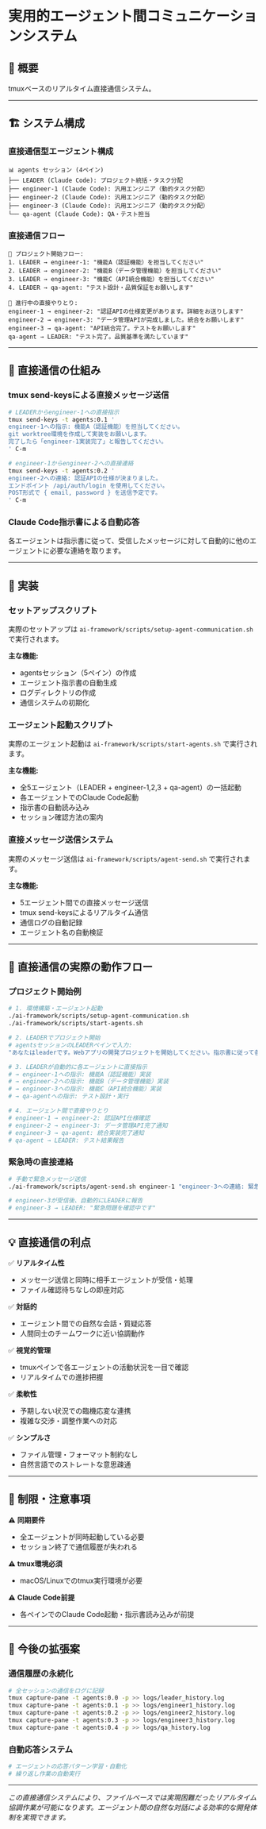 # 実用的エージェント間コミュニケーションシステム

## 🎯 概要

tmuxベースのリアルタイム直接通信システム。

---

## 🏗️ システム構成

### **直接通信型エージェント構成**
```
📊 agents セッション (4ペイン)
├── LEADER (Claude Code): プロジェクト統括・タスク分配
├── engineer-1 (Claude Code): 汎用エンジニア（動的タスク分配）
├── engineer-2 (Claude Code): 汎用エンジニア（動的タスク分配）
├── engineer-3 (Claude Code): 汎用エンジニア（動的タスク分配）
└── qa-agent (Claude Code): QA・テスト担当
```

### **直接通信フロー**
```
🎯 プロジェクト開始フロー:
1. LEADER → engineer-1: "機能A（認証機能）を担当してください"
2. LEADER → engineer-2: "機能B（データ管理機能）を担当してください"
3. LEADER → engineer-3: "機能C（API統合機能）を担当してください"
4. LEADER → qa-agent: "テスト設計・品質保証をお願いします"

🔄 進行中の直接やりとり:
engineer-1 → engineer-2: "認証APIの仕様変更があります。詳細をお送りします"
engineer-2 → engineer-3: "データ管理APIが完成しました。統合をお願いします"
engineer-3 → qa-agent: "API統合完了。テストをお願いします"
qa-agent → LEADER: "テスト完了。品質基準を満たしています"
```

---

## 🚀 直接通信の仕組み

### **tmux send-keysによる直接メッセージ送信**
```bash
# LEADERからengineer-1への直接指示
tmux send-keys -t agents:0.1 '
engineer-1への指示: 機能A（認証機能）を担当してください。
git worktree環境を作成して実装をお願いします。
完了したら「engineer-1実装完了」と報告してください。
' C-m

# engineer-1からengineer-2への直接連絡
tmux send-keys -t agents:0.2 '
engineer-2への連絡: 認証APIの仕様が決まりました。
エンドポイント /api/auth/login を使用してください。
POST形式で { email, password } を送信予定です。
' C-m
```

### **Claude Code指示書による自動応答**
各エージェントは指示書に従って、受信したメッセージに対して自動的に他のエージェントに必要な連絡を取ります。

---

## 🔧 実装

### **セットアップスクリプト**
実際のセットアップは `ai-framework/scripts/setup-agent-communication.sh` で実行されます。

**主な機能:**
- agentsセッション（5ペイン）の作成
- エージェント指示書の自動生成
- ログディレクトリの作成
- 通信システムの初期化

### **エージェント起動スクリプト**
実際のエージェント起動は `ai-framework/scripts/start-agents.sh` で実行されます。

**主な機能:**
- 全5エージェント（LEADER + engineer-1,2,3 + qa-agent）の一括起動
- 各エージェントでのClaude Code起動
- 指示書の自動読み込み
- セッション確認方法の案内

### **直接メッセージ送信システム**
実際のメッセージ送信は `ai-framework/scripts/agent-send.sh` で実行されます。

**主な機能:**
- 5エージェント間での直接メッセージ送信
- tmux send-keysによるリアルタイム通信
- 通信ログの自動記録
- エージェント名の自動検証

---

## 🎯 直接通信の実際の動作フロー

### **プロジェクト開始例**
```bash
# 1. 環境構築・エージェント起動
./ai-framework/scripts/setup-agent-communication.sh
./ai-framework/scripts/start-agents.sh

# 2. LEADERでプロジェクト開始
# agentsセッションのLEADERペインで入力:
"あなたはleaderです。Webアプリの開発プロジェクトを開始してください。指示書に従って各エージェントに動的にタスクを分配してください。"

# 3. LEADERが自動的に各エージェントに直接指示
# → engineer-1への指示: 機能A（認証機能）実装
# → engineer-2への指示: 機能B（データ管理機能）実装
# → engineer-3への指示: 機能C（API統合機能）実装
# → qa-agentへの指示: テスト設計・実行

# 4. エージェント間で直接やりとり
# engineer-1 → engineer-2: 認証API仕様確認
# engineer-2 → engineer-3: データ管理API完了通知
# engineer-3 → qa-agent: 統合実装完了通知
# qa-agent → LEADER: テスト結果報告
```

### **緊急時の直接連絡**
```bash
# 手動で緊急メッセージ送信
./ai-framework/scripts/agent-send.sh engineer-1 "engineer-3への連絡: 緊急です。統合APIでエラーが発生しています。詳細を確認してください。"

# engineer-3が受信後、自動的にLEADERに報告
# engineer-3 → LEADER: "緊急問題を確認中です"
```

---

## 💡 直接通信の利点

✅ **リアルタイム性**
- メッセージ送信と同時に相手エージェントが受信・処理
- ファイル確認待ちなしの即座対応

✅ **対話的**
- エージェント間での自然な会話・質疑応答
- 人間同士のチームワークに近い協調動作

✅ **視覚的管理**
- tmuxペインで各エージェントの活動状況を一目で確認
- リアルタイムでの進捗把握

✅ **柔軟性**
- 予期しない状況での臨機応変な連携
- 複雑な交渉・調整作業への対応

✅ **シンプルさ**
- ファイル管理・フォーマット制約なし
- 自然言語でのストレートな意思疎通

---

## 🚨 制限・注意事項

⚠️ **同期要件**
- 全エージェントが同時起動している必要
- セッション終了で通信履歴が失われる

⚠️ **tmux環境必須**
- macOS/Linuxでのtmux実行環境が必要

⚠️ **Claude Code前提**
- 各ペインでのClaude Code起動・指示書読み込みが前提

---

## 🔄 今後の拡張案

### **通信履歴の永続化**
```bash
# 全セッションの通信をログに記録
tmux capture-pane -t agents:0.0 -p >> logs/leader_history.log
tmux capture-pane -t agents:0.1 -p >> logs/engineer1_history.log
tmux capture-pane -t agents:0.2 -p >> logs/engineer2_history.log
tmux capture-pane -t agents:0.3 -p >> logs/engineer3_history.log
tmux capture-pane -t agents:0.4 -p >> logs/qa_history.log
```

### **自動応答システム**
```bash
# エージェントの応答パターン学習・自動化
# 繰り返し作業の自動実行
```

---

*この直接通信システムにより、ファイルベースでは実現困難だったリアルタイム協調作業が可能になります。エージェント間の自然な対話による効率的な開発体制を実現できます。* 